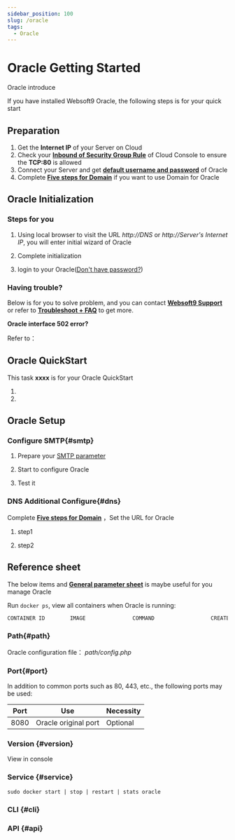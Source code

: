 ```yaml
---
sidebar_position: 100
slug: /oracle
tags:
  - Oracle
---
```


# Oracle Getting Started

Oracle introduce

If you have installed Websoft9 Oracle, the following steps is for your quick start

## Preparation

1. Get the **Internet IP** of your Server on Cloud
2. Check your **[Inbound of Security Group Rule](./administrator/firewall#security)** of Cloud Console to ensure the **TCP:80** is allowed
3. Connect your Server and get **[default username and password](./user/credentials)** of Oracle
4. Complete **[Five steps for Domain](./administrator/domain_step)** if you want to use Domain for Oracle

## Oracle Initialization

### Steps for you

1. Using local browser to visit the URL *http://DNS* or *http://Server's Internet IP*, you will enter initial wizard of Oracle

2. Complete initialization

3. login to your Oracle([Don't have password?](./user/credentials))

### Having trouble?

Below is for you to solve problem, and you can contact **[Websoft9 Support](./helpdesk)** or refer to **[Troubleshoot + FAQ](./faq#setup)** to get more.  

**Oracle interface 502 error?**  

Refer to：

## Oracle QuickStart

This task **xxxx** is for your Oracle QuickStart

1. 

2.  

## Oracle Setup

### Configure  SMTP{#smtp}

1. Prepare your [SMTP parameter](./administrator/smtp)

2. Start to configure Oracle

3. Test it

### DNS Additional Configure{#dns}

Complete **[Five steps for Domain](./administrator/domain_step)** ，Set the URL for Oracle  

1. step1

2. step2

## Reference sheet

The below items and **[General parameter sheet](./administrator/parameter)** is maybe useful for you manage Oracle

Run `docker ps`, view all containers when Oracle is running:  

```bash
CONTAINER ID        IMAGE               COMMAND                  CREATED             STATUS              PORTS                                NAMES
```

### Path{#path}

Oracle configuration file： *path/config.php*    

### Port{#port}

In addition to common ports such as 80, 443, etc., the following ports may be used:

| Port | Use                                          | Necessity |
| ------ | --------------------------------------------- | ------ |
| 8080   | Oracle original port	 | Optional   |

### Version {#version}

View in console

### Service {#service}

```shell
sudo docker start | stop | restart | stats oracle
```

### CLI {#cli}

### API {#api}